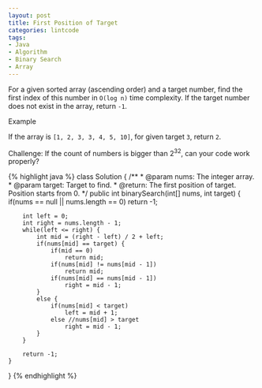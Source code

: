```yaml
---
layout: post
title: First Position of Target
categories: lintcode
tags:
- Java
- Algorithm
- Binary Search
- Array
---
```


For a given sorted array (ascending order) and a target number, find the first index of this number in `O(log n)` time complexity. If the target number does not exist in the array, return `-1`.

Example

If the array is `[1, 2, 3, 3, 4, 5, 10]`, for given target `3`, return `2`.

Challenge: If the count of numbers is bigger than 2<sup>32</sup>, can your code work properly?

{% highlight java %}
class Solution {
    /**
     * @param nums: The integer array.
     * @param target: Target to find.
     * @return: The first position of target. Position starts from 0.
     */
    public int binarySearch(int[] nums, int target) {
        if(nums == null || nums.length == 0)
            return -1;
            
        int left = 0;
        int right = nums.length - 1;
        while(left <= right) {
            int mid = (right - left) / 2 + left;
            if(nums[mid] == target) {
                if(mid == 0)
                    return mid;
                if(nums[mid] != nums[mid - 1])
                    return mid;
                if(nums[mid] == nums[mid - 1])
                    right = mid - 1;
            }
            else {
                if(nums[mid] < target)
                    left = mid + 1;
                else //nums[mid] > target
                    right = mid - 1;
            }
        }
        
        return -1;
    }
}
{% endhighlight %}